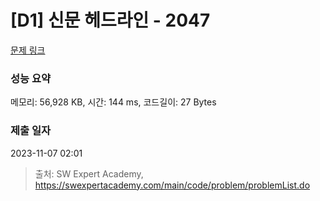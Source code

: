 # [D1] 신문 헤드라인 - 2047 

[문제 링크](https://swexpertacademy.com/main/code/problem/problemDetail.do?contestProbId=AV5QKsLaAy0DFAUq) 

### 성능 요약

메모리: 56,928 KB, 시간: 144 ms, 코드길이: 27 Bytes

### 제출 일자

2023-11-07 02:01



> 출처: SW Expert Academy, https://swexpertacademy.com/main/code/problem/problemList.do
